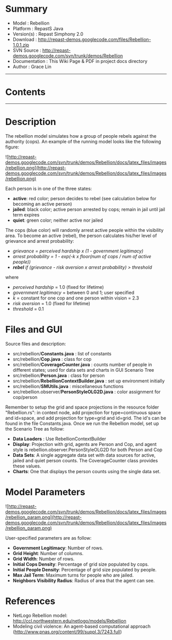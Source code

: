 # Summary #

  * Model        : Rebellion
  * Platform     : RepastS Java
  * Version(s)	: Repast Simphony 2.0
  * Download     : http://repast-demos.googlecode.com/files/Rebellion-1.0.1.zip
  * SVN Source  : http://repast-demos.googlecode.com/svn/trunk/demos/Rebellion
  * Documentation : This Wiki Page & PDF in project docs directory
  * Author       : Grace Lin


---

# Contents #



---


# Description #

The rebellion model simulates how a group of people rebels against the authority (cops).  An example of the running model looks like the following figure:

![http://repast-demos.googlecode.com/svn/trunk/demos/Rebellion/docs/latex_files/images/rebellion.png](http://repast-demos.googlecode.com/svn/trunk/demos/Rebellion/docs/latex_files/images/rebellion.png)

Each person is in one of the three states:

  * **active**: red color; person decides to rebel (see calculation below for becoming an active person)
  * **jailed**: black color; active person arrested by cops; remain in jail until jail term expires
  * **quiet**: green color; neither active nor jailed

The cops (blue color) will randomly arrest active people within the visibility area.  To become an active (rebel), the person calculates his/her level of grievance and arrest probability:
  * _grievance = perceived hardship x (1 - government legitimacy)_
  * _arrest probability = 1 - exp(-k x floor(num of cops / num of active people))_
  * _**rebel** if (grievance - risk aversion x arrest probability) > threshold_

where
  * _perceived hardship_ = 1.0 (fixed for lifetime)
  * _government legitimacy_ = between 0 and 1; user specified
  * _k_ = constant for one cop and one person within vision = 2.3
  * _risk aversion_ = 1.0 (fixed for lifetime)
  * _threshold_ = 0.1

# Files and GUI #

Source files and description:

  * src/rebellion/**Constants.java** : list of constants
  * src/rebellion/**Cop.java** : class for cop
  * src/rebellion/**CoverageCounter.java** : counts number of people in different states; used for data sets and charts in GUI Scenario Tree
  * src/rebellion/**Person.java** : class for person
  * src/rebellion/**RebellionContextBuilder.java** : set up environment initially
  * src/rebellion/**SMUtils.java** : miscellaneous functions
  * src/rebellion.observer/**PersonStyleOLG2D.java** : color assignment for cop/person

Remember to setup the grid and space projections in the resource folder "Rebellion.rs": in context node, add projection for type=continuous space and id=space, and add projection for type=grid and id=grid.  The id's can be found in the file Constants.java.  Once we run the Rebellion model, set up the Scenario Tree as follow:

  * **Data Loaders** : Use RebellionContextBuilder
  * **Display**: Projection with grid, agents are Person and Cop, and agent style is  rebellion.observer.PersonStyleOLG2D for both Person and Cop
  * **Data Sets**: A single aggregate data set with data sources for active, jailed and quiet person counts. The CoverageCounter class provides these values.
  * **Charts**: One that displays the person counts using the single data set.

# Model Parameters #

![http://repast-demos.googlecode.com/svn/trunk/demos/Rebellion/docs/latex_files/images/rebellion_param.png](http://repast-demos.googlecode.com/svn/trunk/demos/Rebellion/docs/latex_files/images/rebellion_param.png)

User-specified parameters are as follow:

  * **Government Legitimacy**:  Number of rows.
  * **Grid Height**:  Number of columns.
  * **Grid Width**:  Number of rows.
  * **Initial Cops Density**:  Percentage of grid size populated by cops.
  * **Initial People Density**:  Percentage of grid size populated by people.
  * **Max Jail Term**:  Maximum turns for people who are jailed.
  * **Neighbors Visibility Radius**:  Radius of area that the agent can see.

# References #

  * NetLogo Rebellion model: http://ccl.northwestern.edu/netlogo/models/Rebellion
  * Modeling civil violence: An agent-based computational approach (http://www.pnas.org/content/99/suppl.3/7243.full)